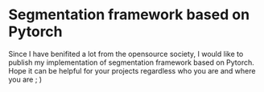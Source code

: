 # Segmentation framework based on Pytorch

Since I have benifited a lot from the opensource society, I would like to publish my implementation of segmentation framework based on Pytorch. Hope it can be helpful for your projects regardless who you are and where you are ; )
